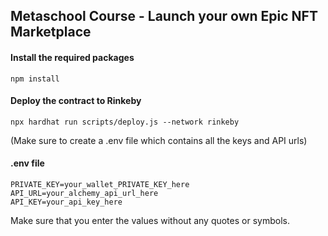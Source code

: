 ## Metaschool Course - Launch your own Epic NFT Marketplace

#### Install the required packages
```
npm install 
```

#### Deploy the contract to Rinkeby

```
npx hardhat run scripts/deploy.js --network rinkeby
```

(Make sure to create a .env file which contains all the keys and API urls)

#### .env file
```
PRIVATE_KEY=your_wallet_PRIVATE_KEY_here
API_URL=your_alchemy_api_url_here
API_KEY=your_api_key_here
```

Make sure that you enter the values without any quotes or symbols.
